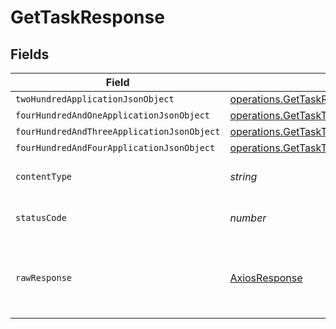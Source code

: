 # GetTaskResponse


## Fields

| Field                                                                                                            | Type                                                                                                             | Required                                                                                                         | Description                                                                                                      |
| ---------------------------------------------------------------------------------------------------------------- | ---------------------------------------------------------------------------------------------------------------- | ---------------------------------------------------------------------------------------------------------------- | ---------------------------------------------------------------------------------------------------------------- |
| `twoHundredApplicationJsonObject`                                                                                | [operations.GetTaskResponseBody](../../models/operations/gettaskresponsebody.md)                                 | :heavy_minus_sign:                                                                                               | OK                                                                                                               |
| `fourHundredAndOneApplicationJsonObject`                                                                         | [operations.GetTaskTasksResponseBody](../../models/operations/gettasktasksresponsebody.md)                       | :heavy_minus_sign:                                                                                               | Unauthenticated                                                                                                  |
| `fourHundredAndThreeApplicationJsonObject`                                                                       | [operations.GetTaskTasksResponseResponseBody](../../models/operations/gettasktasksresponseresponsebody.md)       | :heavy_minus_sign:                                                                                               | Forbidden                                                                                                        |
| `fourHundredAndFourApplicationJsonObject`                                                                        | [operations.GetTaskTasksResponse404ResponseBody](../../models/operations/gettasktasksresponse404responsebody.md) | :heavy_minus_sign:                                                                                               | Not Found                                                                                                        |
| `contentType`                                                                                                    | *string*                                                                                                         | :heavy_check_mark:                                                                                               | HTTP response content type for this operation                                                                    |
| `statusCode`                                                                                                     | *number*                                                                                                         | :heavy_check_mark:                                                                                               | HTTP response status code for this operation                                                                     |
| `rawResponse`                                                                                                    | [AxiosResponse](https://axios-http.com/docs/res_schema)                                                          | :heavy_minus_sign:                                                                                               | Raw HTTP response; suitable for custom response parsing                                                          |